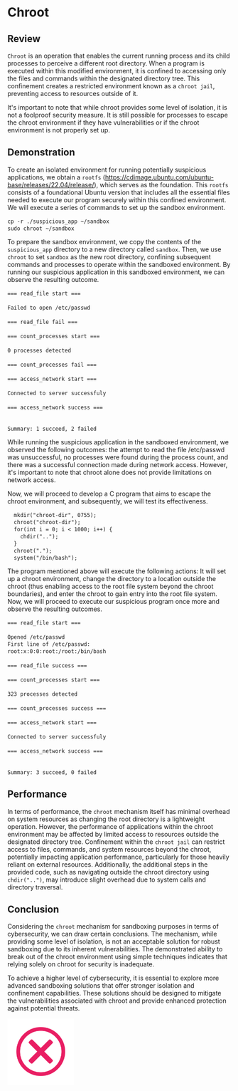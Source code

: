 # Chroot

## Review
`Chroot` is an operation that enables the current running process and its child processes to perceive a different root directory. When a program is executed within this modified environment, it is confined to accessing only the files and commands within the designated directory tree. This confinement creates a restricted environment known as a `chroot jail`, preventing access to resources outside of it.

It's important to note that while chroot provides some level of isolation, it is not a foolproof security measure. It is still possible for processes to escape the chroot environment if they have vulnerabilities or if the chroot environment is not properly set up.

## Demonstration

To create an isolated environment for running potentially suspicious applications, we obtain a `rootfs` (https://cdimage.ubuntu.com/ubuntu-base/releases/22.04/release/), which serves as the foundation. This `rootfs` consists of a foundational Ubuntu version that includes all the essential files needed to execute our program securely within this confined environment. We will execute a series of commands to set up the sandbox environment. 

```
cp -r ./suspicious_app ~/sandbox
sudo chroot ~/sandbox
```

To prepare the sandbox environment, we copy the contents of the `suspicious_app` directory to a new directory called `sandbox`. Then, we use `chroot` to set `sandbox` as the new root directory, confining subsequent commands and processes to operate within the sandboxed environment. By running our suspicious application in this sandboxed environment, we can observe the resulting outcome.

```
=== read_file start ===

Failed to open /etc/passwd

=== read_file fail ===

=== count_processes start ===

0 processes detected

=== count_processes fail ===

=== access_network start ===

Connected to server successfuly

=== access_network success ===


Summary: 1 succeed, 2 failed
```

While running the suspicious application in the sandboxed environment, we observed the following outcomes: the attempt to read the file /etc/passwd was unsuccessful, no processes were found during the process count, and there was a successful connection made during network access. However, it's important to note that chroot alone does not provide limitations on network access.

Now, we will proceed to develop a C program that aims to escape the chroot environment, and subsequently, we will test its effectiveness.

```
  mkdir("chroot-dir", 0755);
  chroot("chroot-dir");
  for(int i = 0; i < 1000; i++) {
    chdir("..");
  }
  chroot(".");
  system("/bin/bash");
```
The program mentioned above will execute the following actions: It will set up a chroot environment, change the directory to a location outside the chroot (thus enabling access to the root file system beyond the chroot boundaries), and enter the chroot to gain entry into the root file system. Now, we will proceed to execute our suspicious program once more and observe the resulting outcomes.

```
=== read_file start ===

Opened /etc/passwd
First line of /etc/passwd:
root:x:0:0:root:/root:/bin/bash

=== read_file success ===

=== count_processes start ===

323 processes detected

=== count_processes success ===

=== access_network start ===

Connected to server successfuly

=== access_network success ===


Summary: 3 succeed, 0 failed

```
## Performance 

In terms of performance, the `chroot` mechanism itself has minimal overhead on system resources as changing the root directory is a lightweight operation. However, the performance of applications within the chroot environment may be affected by limited access to resources outside the designated directory tree. Confinement within the `chroot jail` can restrict access to files, commands, and system resources beyond the chroot, potentially impacting application performance, particularly for those heavily reliant on external resources. Additionally, the additional steps in the provided code, such as navigating outside the chroot directory using `chdir("..")`, may introduce slight overhead due to system calls and directory traversal.

## Conclusion

Considering the `chroot` mechanism for sandboxing purposes in terms of cybersecurity, we can draw certain conclusions. The mechanism, while providing some level of isolation, is not an acceptable solution for robust sandboxing due to its inherent vulnerabilities. The demonstrated ability to break out of the chroot environment using simple techniques indicates that relying solely on chroot for security is inadequate.

To achieve a higher level of cybersecurity, it is essential to explore more advanced sandboxing solutions that offer stronger isolation and confinement capabilities. These solutions should be designed to mitigate the vulnerabilities associated with chroot and provide enhanced protection against potential threats.

<img src="../../images/negative_checkbox.svg" width="150" />